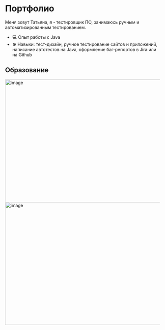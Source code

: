 # Портфолио

Меня зовут Татьяна, я - тестировщик ПО, занимаюсь ручным и автоматизированным тестированием.

- 💻 Опыт работы с Java
- ⚙️ Навыки: тест-дизайн, ручное тестирование сайтов и приложений, написание автотестов на Java, оформление баг-репортов в Jira или на Github

## Образование

<img src="https://sun9-53.userapi.com/impg/WFUeE8fzk1mop-eubuDM-UkXXkSHI23uqZa2LA/FW_Mj0BUIxo.jpg?size=1058x747&quality=95&sign=bfd58fed66a6bdf18817839b7106924e&type=album" alt="image"  width="600" height="400" />
<img src="https://sun9-21.userapi.com/impg/FJQ-xYMTTN68h-Do0VDRPpRJ2fqNOjMT93uwHA/CefNwq3iQNw.jpg?size=1063x753&quality=95&sign=b0769ae53c167ad624aa86c5bba73425&type=album" alt="image"  width="600" height="400" />
